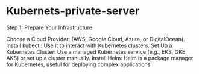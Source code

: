 # Kubernets-private-server



Step 1: Prepare Your Infrastructure


Choose a Cloud Provider: (AWS, Google Cloud, Azure, or DigitalOcean).
Install kubectl: Use it to interact with Kubernetes clusters.
Set Up a Kubernetes Cluster: Use a managed Kubernetes service (e.g., EKS, GKE, AKS) or set up a cluster manually.
Install Helm: Helm is a package manager for Kubernetes, useful for deploying complex applications.
